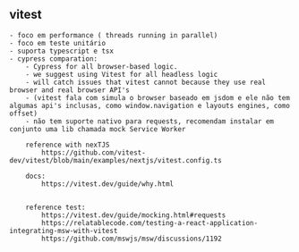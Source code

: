 ## vitest
	- foco em performance ( threads running in parallel)
	- foco em teste unitário
	- suporta typescript e tsx
	- cypress comparation:
    	- Cypress for all browser-based logic.
    	- we suggest using Vitest for all headless logic
    	- will catch issues that vitest cannot because they use real browser and real browser API's
    	- (vitest fala com simula o browser baseado em jsdom e ele não tem algumas api's inclusas, como window.navigation e layouts engines, como offset)
    	- não tem suporte nativo para requests, recomendam instalar em conjunto uma lib chamada mock Service Worker	
		
		reference with nexTJS
			https://github.com/vitest-dev/vitest/blob/main/examples/nextjs/vitest.config.ts
			
		docs:
			https://vitest.dev/guide/why.html
			

		reference test:
			https://vitest.dev/guide/mocking.html#requests
			https://relatablecode.com/testing-a-react-application-integrating-msw-with-vitest
			https://github.com/mswjs/msw/discussions/1192
